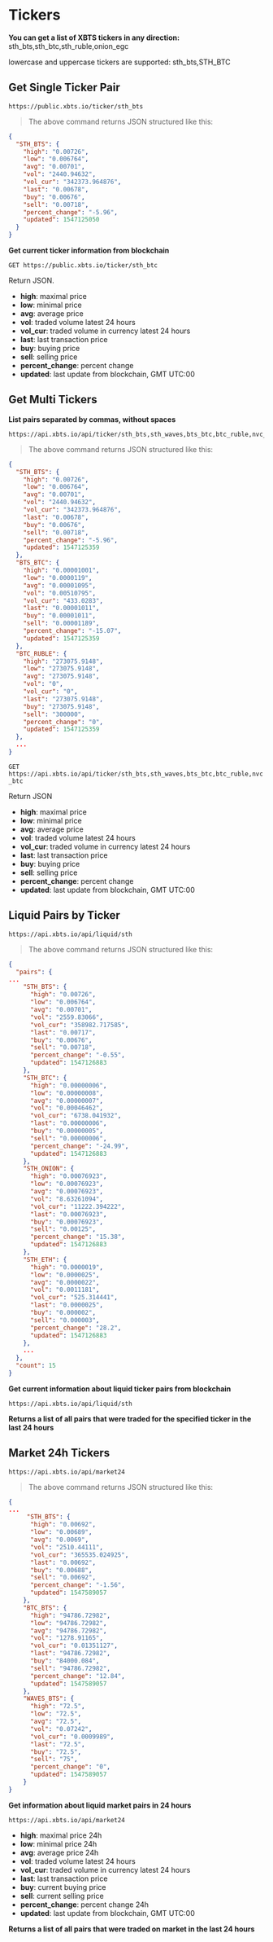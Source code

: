# Tickers

<strong>You can get a list of XBTS tickers in any direction:</strong> sth_bts,sth_btc,sth_ruble,onion_egc

lowercase and uppercase tickers are supported: sth_bts,STH_BTC

## Get Single Ticker Pair

```shell
https://public.xbts.io/ticker/sth_bts
```
> The above command returns JSON structured like this:

```json
{
  "STH_BTS": {
    "high": "0.00726",
    "low": "0.006764",
    "avg": "0.00701",
    "vol": "2440.94632",
    "vol_cur": "342373.964876",
    "last": "0.00678",
    "buy": "0.00676",
    "sell": "0.00718",
    "percent_change": "-5.96",
    "updated": 1547125050
  }
}
```

<strong>Get current ticker information from blockchain</strong>

`GET https://public.xbts.io/ticker/sth_btc`

Return JSON.

- <strong>high</strong>: maximal price
- <strong>low</strong>: minimal price
- <strong>avg</strong>: average price
- <strong>vol</strong>: traded volume latest 24 hours
- <strong>vol_cur</strong>: traded volume in currency latest 24 hours
- <strong>last</strong>: last transaction price
- <strong>buy</strong>: buying price
- <strong>sell</strong>: selling price
- <strong>percent_change</strong>: percent change
- <strong>updated</strong>: last update from blockchain, GMT UTC:00

## Get Multi Tickers

<strong>List pairs separated by commas, without spaces</strong>

```shell
https://api.xbts.io/api/ticker/sth_bts,sth_waves,bts_btc,btc_ruble,nvc_btc
```
> The above command returns JSON structured like this:

```json
{
  "STH_BTS": {
    "high": "0.00726",
    "low": "0.006764",
    "avg": "0.00701",
    "vol": "2440.94632",
    "vol_cur": "342373.964876",
    "last": "0.00678",
    "buy": "0.00676",
    "sell": "0.00718",
    "percent_change": "-5.96",
    "updated": 1547125359
  },
  "BTS_BTC": {
    "high": "0.00001001",
    "low": "0.0000119",
    "avg": "0.00001095",
    "vol": "0.00510795",
    "vol_cur": "433.0283",
    "last": "0.00001011",
    "buy": "0.00001011",
    "sell": "0.00001189",
    "percent_change": "-15.07",
    "updated": 1547125359
  },
  "BTC_RUBLE": {
    "high": "273075.9148",
    "low": "273075.9148",
    "avg": "273075.9148",
    "vol": "0",
    "vol_cur": "0",
    "last": "273075.9148",
    "buy": "273075.9148",
    "sell": "300000",
    "percent_change": "0",
    "updated": 1547125359
  },
  ...
}
```

`GET https://api.xbts.io/api/ticker/sth_bts,sth_waves,bts_btc,btc_ruble,nvc_btc`

Return JSON

- <strong>high</strong>: maximal price
- <strong>low</strong>: minimal price
- <strong>avg</strong>: average price
- <strong>vol</strong>: traded volume latest 24 hours
- <strong>vol_cur</strong>: traded volume in currency latest 24 hours
- <strong>last</strong>: last transaction price
- <strong>buy</strong>: buying price
- <strong>sell</strong>: selling price
- <strong>percent_change</strong>: percent change
- <strong>updated</strong>: last update from blockchain, GMT UTC:00

## Liquid Pairs by Ticker

```shell
https://api.xbts.io/api/liquid/sth
```
> The above command returns JSON structured like this:

```json
{
  "pairs": {
...
    "STH_BTS": {
      "high": "0.00726",
      "low": "0.006764",
      "avg": "0.00701",
      "vol": "2559.83066",
      "vol_cur": "358982.717585",
      "last": "0.00717",
      "buy": "0.00676",
      "sell": "0.00718",
      "percent_change": "-0.55",
      "updated": 1547126883
    },
    "STH_BTC": {
      "high": "0.00000006",
      "low": "0.00000008",
      "avg": "0.00000007",
      "vol": "0.00046462",
      "vol_cur": "6738.041932",
      "last": "0.00000006",
      "buy": "0.00000005",
      "sell": "0.00000006",
      "percent_change": "-24.99",
      "updated": 1547126883
    },
    "STH_ONION": {
      "high": "0.00076923",
      "low": "0.00076923",
      "avg": "0.00076923",
      "vol": "8.63261094",
      "vol_cur": "11222.394222",
      "last": "0.00076923",
      "buy": "0.00076923",
      "sell": "0.00125",
      "percent_change": "15.38",
      "updated": 1547126883
    },
    "STH_ETH": {
      "high": "0.0000019",
      "low": "0.0000025",
      "avg": "0.0000022",
      "vol": "0.0011181",
      "vol_cur": "525.314441",
      "last": "0.0000025",
      "buy": "0.000002",
      "sell": "0.000003",
      "percent_change": "28.2",
      "updated": 1547126883
    },
    ...
  },
  "count": 15
}
```

<strong>Get current information about liquid ticker pairs from blockchain</strong>

`https://api.xbts.io/api/liquid/sth`

<strong>Returns a list of all pairs that were traded for the specified ticker in the last 24 hours</strong>

## Market 24h Tickers

```shell
https://api.xbts.io/api/market24
```
> The above command returns JSON structured like this:

```json
{
...
     "STH_BTS": {
      "high": "0.00692",
      "low": "0.00689",
      "avg": "0.0069",
      "vol": "2510.44111",
      "vol_cur": "365535.024925",
      "last": "0.00692",
      "buy": "0.00688",
      "sell": "0.00692",
      "percent_change": "-1.56",
      "updated": 1547589057
    },
    "BTC_BTS": {
      "high": "94786.72982",
      "low": "94786.72982",
      "avg": "94786.72982",
      "vol": "1278.91165",
      "vol_cur": "0.01351127",
      "last": "94786.72982",
      "buy": "84000.084",
      "sell": "94786.72982",
      "percent_change": "12.84",
      "updated": 1547589057
    },
    "WAVES_BTS": {
      "high": "72.5",
      "low": "72.5",
      "avg": "72.5",
      "vol": "0.07242",
      "vol_cur": "0.0009989",
      "last": "72.5",
      "buy": "72.5",
      "sell": "75",
      "percent_change": "0",
      "updated": 1547589057
    }
}
```

<strong>Get information about liquid market pairs in 24 hours</strong>

`https://api.xbts.io/api/market24`

- <strong>high</strong>: maximal price 24h
- <strong>low</strong>: minimal price 24h
- <strong>avg</strong>: average price 24h
- <strong>vol</strong>: traded volume latest 24 hours
- <strong>vol_cur</strong>: traded volume in currency latest 24 hours
- <strong>last</strong>: last transaction price
- <strong>buy</strong>: current buying price
- <strong>sell</strong>: current selling price
- <strong>percent_change</strong>: percent change 24h
- <strong>updated</strong>: last update from blockchain, GMT UTC:00

<strong>Returns a list of all pairs that were traded on market in the last 24 hours</strong>
